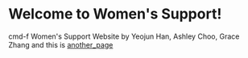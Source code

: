# Welcome to Women's Support!
cmd-f Women's Support Website by Yeojun Han, Ashley Choo, Grace Zhang
and this is [another_page](another-page)
